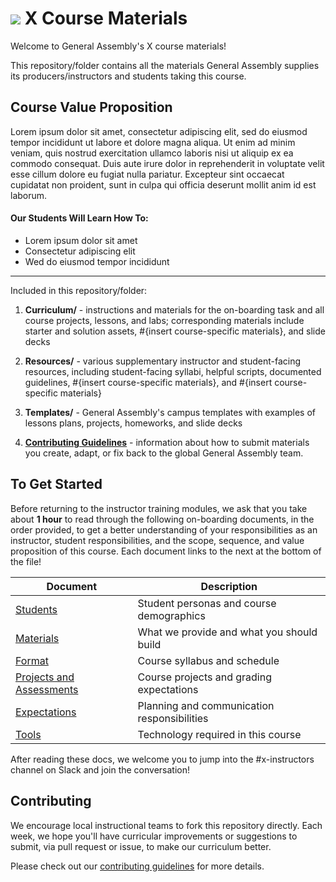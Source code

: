# ![](https://ga-dash.s3.amazonaws.com/production/assets/logo-9f88ae6c9c3871690e33280fcf557f33.png) X Course Materials

Welcome to General Assembly's X course materials!

This repository/folder contains all the materials General Assembly supplies its producers/instructors and students taking this course.

## Course Value Proposition

<!--  Taken from the course's confluence -->

Lorem ipsum dolor sit amet, consectetur adipiscing elit, sed do eiusmod tempor incididunt ut labore et dolore magna aliqua. Ut enim ad minim veniam, quis nostrud exercitation ullamco laboris nisi ut aliquip ex ea commodo consequat. Duis aute irure dolor in reprehenderit in voluptate velit esse cillum dolore eu fugiat nulla pariatur. Excepteur sint occaecat cupidatat non proident, sunt in culpa qui officia deserunt mollit anim id est laborum.

#### Our Students Will Learn How To:

<!-- a bulleted list of learning goals from the RMI doc from ga.co or confluence -->

- Lorem ipsum dolor sit amet
- Consectetur adipiscing elit
- Wed do eiusmod tempor incididunt

---

Included in this repository/folder:

1. **Curriculum/** - instructions and materials for the on-boarding task and all course projects, lessons, and labs; corresponding materials include starter and solution assets, #{insert course-specific materials}, and slide decks

2. **Resources/** - various supplementary instructor and student-facing resources, including student-facing syllabi, helpful scripts, documented guidelines, #{insert course-specific materials}, and #{insert course-specific materials}

3. **Templates/** - General Assembly's campus templates with examples of lessons plans, projects, homeworks, and slide decks

4. [**Contributing Guidelines**](contributing-guidelines.md) - information about how to submit materials you create, adapt, or fix back to the global General Assembly team.

## To Get Started

Before returning to the instructor training modules, we ask that you take about **1 hour** to read through the following on-boarding documents, in the order provided, to get a better understanding of your responsibilities as an instructor, student responsibilities, and the scope, sequence, and value proposition of this course.  Each document links to the next at the bottom of the file!

Document                             | Description
----------------------------------- | ------------------------------------------
[Students](curriculum/01-getting-started/01-students.md) | Student personas and course demographics
[Materials](curriculum/01-getting-started/02-course-materials.md) | What we provide and what you should build
[Format](curriculum/01-getting-started/03-course-format.md) | Course syllabus and schedule
[Projects and Assessments](curriculum/01-getting-started/04-projects-assessments.md) | Course projects and grading expectations
[Expectations](curriculum/01-getting-started/05-instructor-expectations.md) | Planning and communication responsibilities
[Tools](curriculum/01-getting-started/06-tech-guide.md) | Technology required in this course


After reading these docs, we welcome you to jump into the #x-instructors channel on Slack and join the conversation!

## Contributing

We encourage local instructional teams to fork this repository directly.  Each week, we hope you'll have curricular improvements or suggestions to submit, via pull request or issue, to make our curriculum better.

Please check out our [contributing guidelines](contributing.md) for more details.
